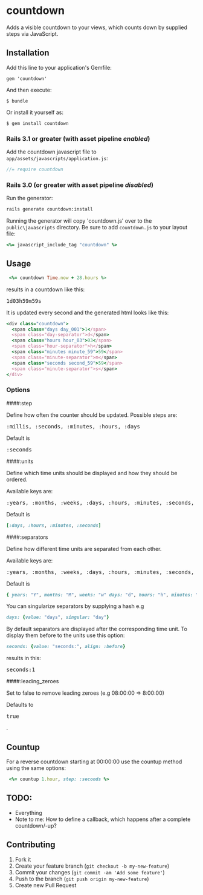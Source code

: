 countdown
=========

Adds a visible countdown to your views, which counts down by supplied steps via JavaScript.

## Installation

Add this line to your application's Gemfile:

    gem 'countdown'

And then execute:

    $ bundle

Or install it yourself as:

    $ gem install countdown

### Rails 3.1 or greater (with asset pipeline *enabled*)

Add the countdown javascript file to `app/assets/javascripts/application.js`:

```js
//= require countdown
```

### Rails 3.0 (or greater with asset pipeline *disabled*)

Run the generator:
```sh
rails generate countdown:install
```
Running the generator will copy 'countdown.js' over to the `public\javascripts` directory.
Be sure to add `countdown.js` to your layout file:
```ruby
<%= javascript_include_tag "countdown" %>
```

## Usage

```ruby
 <%= countdown Time.now + 28.hours %>
```
results in a countdown like this:

<pre>
1d03h59m59s
</pre>

It is updated every second and the generated html looks like this:

```ruby
<div class="countdown">
  <span class="days day_001">1</span>
  <span class="day-separator">d</span>
  <span class="hours hour_03">03</span>
  <span class="hour-separator">h</span>
  <span class="minutes minute_59">59</span>
  <span class="minute-separator">m</span>
  <span class="seconds second_59">59</span>
  <span class="minute-separator">s</span>
</div>
```

### Options

####:step

Define how often the counter should be updated.
Possible steps are:
<pre>:millis, :seconds, :minutes, :hours, :days</pre>

Default is <pre>:seconds</pre>

####:units

Define which time units should be displayed and how they should be ordered.

Available keys are:
<pre>:years, :months, :weeks, :days, :hours, :minutes, :seconds, :millis</pre>

Default is
```ruby
[:days, :hours, :minutes, :seconds]
```
####:separators

Define how different time units are separated from each other.

Available keys are:
<pre>:years, :months, :weeks, :days, :hours, :minutes, :seconds, :millis</pre>

Default is
```ruby
{ years: "Y", months: "M", weeks: "w" days: "d", hours: "h", minutes: "m", seconds: "s", millis: "ms" }
```
You can singularize separators by supplying a hash e.g
```ruby
days: {value: "days", singular: "day"}
```
By default separators are displayed after the corresponding time unit.
To display them before to the units use this option:
```ruby
seconds: {value: "seconds:", align: :before}
```
results in this:

<pre>
seconds:1
</pre>

####:leading_zeroes

Set to false to remove leading zeroes (e.g 08:00:00 => 8:00:00)

Defaults to <pre>true</pre>.

## Countup

For a reverse countdown starting at 00:00:00 use the countup method using the same options:

```ruby
 <%= countup 1.hour, step: :seconds %>
```

## TODO:

- Everything
- Note to me: How to define a callback, which happens after a complete countdown/-up? 

## Contributing

1. Fork it
2. Create your feature branch (`git checkout -b my-new-feature`)
3. Commit your changes (`git commit -am 'Add some feature'`)
4. Push to the branch (`git push origin my-new-feature`)
5. Create new Pull Request
